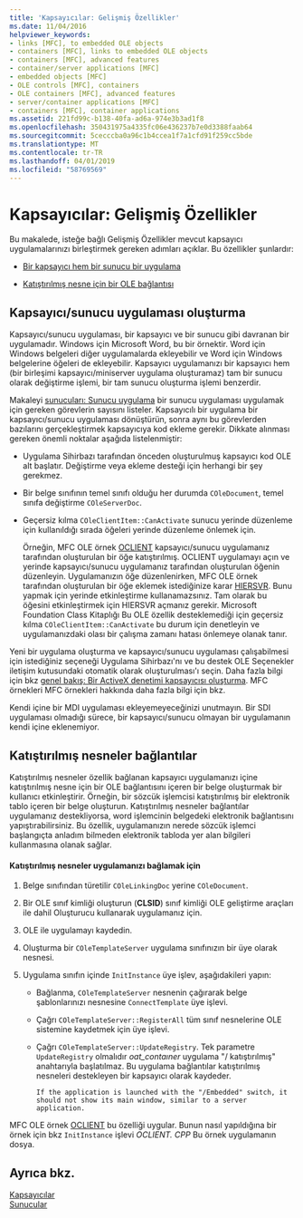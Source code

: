 ```yaml
---
title: 'Kapsayıcılar: Gelişmiş Özellikler'
ms.date: 11/04/2016
helpviewer_keywords:
- links [MFC], to embedded OLE objects
- containers [MFC], links to embedded OLE objects
- containers [MFC], advanced features
- container/server applications [MFC]
- embedded objects [MFC]
- OLE controls [MFC], containers
- OLE containers [MFC], advanced features
- server/container applications [MFC]
- containers [MFC], container applications
ms.assetid: 221fd99c-b138-40fa-ad6a-974e3b3ad1f8
ms.openlocfilehash: 350431975a4335fc06e436237b7e0d3388faab64
ms.sourcegitcommit: 5cecccba0a96c1b4ccea1f7a1cfd91f259cc5bde
ms.translationtype: MT
ms.contentlocale: tr-TR
ms.lasthandoff: 04/01/2019
ms.locfileid: "58769569"
---
```

# <a name="containers-advanced-features"></a>Kapsayıcılar: Gelişmiş Özellikler

Bu makalede, isteğe bağlı Gelişmiş Özellikler mevcut kapsayıcı uygulamalarınızı birleştirmek gereken adımları açıklar. Bu özellikler şunlardır:

- [Bir kapsayıcı hem bir sunucu bir uygulama](#_core_creating_a_container_server_application)

- [Katıştırılmış nesne için bir OLE bağlantısı](#_core_links_to_embedded_objects)

##  <a name="_core_creating_a_container_server_application"></a> Kapsayıcı/sunucu uygulaması oluşturma

Kapsayıcı/sunucu uygulaması, bir kapsayıcı ve bir sunucu gibi davranan bir uygulamadır. Windows için Microsoft Word, bu bir örnektir. Word için Windows belgeleri diğer uygulamalarda ekleyebilir ve Word için Windows belgelerine öğeleri de ekleyebilir. Kapsayıcı uygulamanızı bir kapsayıcı hem (bir birleşimi kapsayıcı/miniserver uygulama oluşturamaz) tam bir sunucu olarak değiştirme işlemi, bir tam sunucu oluşturma işlemi benzerdir.

Makaleyi [sunucuları: Sunucu uygulama](../mfc/servers-implementing-a-server.md) bir sunucu uygulaması uygulamak için gereken görevlerin sayısını listeler. Kapsayıcılı bir uygulama bir kapsayıcı/sunucu uygulaması dönüştürün, sonra aynı bu görevlerden bazılarını gerçekleştirmek kapsayıcıya kod ekleme gerekir. Dikkate alınması gereken önemli noktalar aşağıda listelenmiştir:

- Uygulama Sihirbazı tarafından önceden oluşturulmuş kapsayıcı kod OLE alt başlatır. Değiştirme veya ekleme desteği için herhangi bir şey gerekmez.

- Bir belge sınıfının temel sınıfı olduğu her durumda `COleDocument`, temel sınıfa değiştirme `COleServerDoc`.

- Geçersiz kılma `COleClientItem::CanActivate` sunucu yerinde düzenleme için kullanıldığı sırada öğeleri yerinde düzenleme önlemek için.

   Örneğin, MFC OLE örnek [OCLIENT](../overview/visual-cpp-samples.md) kapsayıcı/sunucu uygulamanız tarafından oluşturulan bir öğe katıştırılmış. OCLIENT uygulamayı açın ve yerinde kapsayıcı/sunucu uygulamanız tarafından oluşturulan öğenin düzenleyin. Uygulamanızın öğe düzenlenirken, MFC OLE örnek tarafından oluşturulan bir öğe eklemek istediğinize karar [HIERSVR](../overview/visual-cpp-samples.md). Bunu yapmak için yerinde etkinleştirme kullanamazsınız. Tam olarak bu öğesini etkinleştirmek için HIERSVR açmanız gerekir. Microsoft Foundation Class Kitaplığı Bu OLE özellik desteklemediği için geçersiz kılma `COleClientItem::CanActivate` bu durum için denetleyin ve uygulamanızdaki olası bir çalışma zamanı hatası önlemeye olanak tanır.

Yeni bir uygulama oluşturma ve kapsayıcı/sunucu uygulaması çalışabilmesi için istediğiniz seçeneği Uygulama Sihirbazı'nı ve bu destek OLE Seçenekler iletişim kutusundaki otomatik olarak oluşturulması'ı seçin. Daha fazla bilgi için bkz [genel bakış: Bir ActiveX denetimi kapsayıcısı oluşturma](../mfc/reference/creating-an-mfc-activex-control-container.md). MFC örnekleri MFC örnekleri hakkında daha fazla bilgi için bkz.

Kendi içine bir MDI uygulaması ekleyemeyeceğinizi unutmayın. Bir SDI uygulaması olmadığı sürece, bir kapsayıcı/sunucu olmayan bir uygulamanın kendi içine eklenemiyor.

##  <a name="_core_links_to_embedded_objects"></a> Katıştırılmış nesneler bağlantılar

Katıştırılmış nesneler özellik bağlanan kapsayıcı uygulamanızı içine katıştırılmış nesne için bir OLE bağlantısını içeren bir belge oluşturmak bir kullanıcı etkinleştirir. Örneğin, bir sözcük işlemcisi katıştırılmış bir elektronik tablo içeren bir belge oluşturun. Katıştırılmış nesneler bağlantılar uygulamanız destekliyorsa, word işlemcinin belgedeki elektronik bağlantısını yapıştırabilirsiniz. Bu özellik, uygulamanızın nerede sözcük işlemci başlangıçta anladım bilmeden elektronik tabloda yer alan bilgileri kullanmasına olanak sağlar.

#### <a name="to-link-to-embedded-objects-in-your-application"></a>Katıştırılmış nesneler uygulamanızı bağlamak için

1. Belge sınıfından türetilir `COleLinkingDoc` yerine `COleDocument`.

1. Bir OLE sınıf kimliği oluşturun (**CLSID**) sınıf kimliği OLE geliştirme araçları ile dahil Oluşturucu kullanarak uygulamanız için.

1. OLE ile uygulamayı kaydedin.

1. Oluşturma bir `COleTemplateServer` uygulama sınıfınızın bir üye olarak nesnesi.

1. Uygulama sınıfın içinde `InitInstance` üye işlev, aşağıdakileri yapın:

   - Bağlanma, `COleTemplateServer` nesnenin çağırarak belge şablonlarınızı nesnesine `ConnectTemplate` üye işlevi.

   - Çağrı `COleTemplateServer::RegisterAll` tüm sınıf nesnelerine OLE sistemine kaydetmek için üye işlevi.

   - Çağrı `COleTemplateServer::UpdateRegistry`. Tek parametre `UpdateRegistry` olmalıdır *oat_contaıner* uygulama "/ katıştırılmış" anahtarıyla başlatılmaz. Bu uygulama bağlantılar katıştırılmış nesneleri destekleyen bir kapsayıcı olarak kaydeder.

         If the application is launched with the "/Embedded" switch, it should not show its main window, similar to a server application.

MFC OLE örnek [OCLIENT](../overview/visual-cpp-samples.md) bu özelliği uygular. Bunun nasıl yapıldığına bir örnek için bkz `InitInstance` işlevi *OCLIENT. CPP* Bu örnek uygulamanın dosya.

## <a name="see-also"></a>Ayrıca bkz.

[Kapsayıcılar](../mfc/containers.md)<br/>
[Sunucular](../mfc/servers.md)
